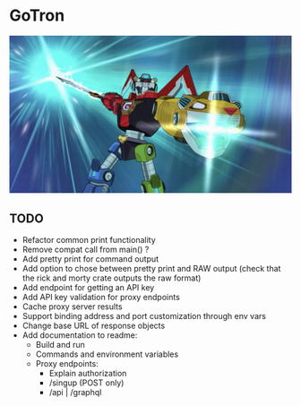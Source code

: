 # GoTron

![GoTron](gotron.webp)


## TODO

- Refactor common print functionality
- Remove compat call from main() ?
- Add pretty print for command output
- Add option to chose between pretty print and RAW output (check that the rick and morty crate outputs the raw format)
- Add endpoint for getting an API key
- Add API key validation for proxy endpoints
- Cache proxy server results
- Support binding address and port customization through env vars
- Change base URL of response objects
- Add documentation to readme:
    - Build and run
    - Commands and environment variables
    - Proxy endpoints:
        - Explain authorization
        - /singup (POST only)
        - /api | /graphql